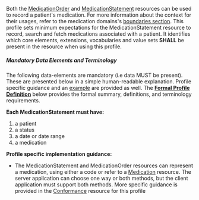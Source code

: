 Both the [MedicationOrder] and [MedicationStatement] resources can be used to record a patient's medication.  For more information about the context for their usages, refer to the medication domains's [boundaries section].  This profile sets minimum expectations for the MedicationStatement resource to record, search and fetch medications associated with a patient. It identifies which core elements, extensions, vocabularies and value sets **SHALL** be present in the resource when using this profile.


##### Mandatory Data Elements and Terminology


The following data-elements are mandatory (i.e data MUST be present). These are presented below in a simple human-readable explanation.  Profile specific guidance and an [example](#example) are provided as well.  The [**Formal Profile Definition**](#profile) below provides the  formal summary, definitions, and  terminology requirements.  

**Each MedicationStatement must have:**

1.  a patient
1.  a status
1.  a date or date range
1.  a medication


**Profile specific implementation guidance:**

*  The MedicationStatement and MedicationOrder resources can represent a medication, using either a code or refer to a [Medication] resource.  The server application can choose one way or both methods,  but the client application must support both methods.  More specific guidance is provided in the [Conformance] resource for this profile


  [Medication Clinical Drug (RxNorm)]: valueset-daf-medication-codes.html
  [MedicationOrderStatus]: http://hl7.org/fhir/us/daf/valueset-medication-order-status.html
[MedicationStatementStatus]: http://hl7.org/fhir/us/daf/valueset-medication-statement-status.html
[MedicationStatement]:http://hl7-fhir.github.io/medicationstatement.html
 [MedicationOrder]: http://hl7-fhir.github.io/medicationorder.html
 [Medication]:http://hl7-fhir.github.io/medication.html
 [Conformance]: daf-core-medicationstatement-conformance.html
 [boundaries section]: http://hl7-fhir.github.io/medicationorder.html#bnr

 
